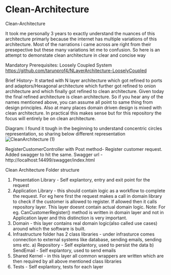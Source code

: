 # Clean-Architecture
Clean-Architecture 

It took me personally 3 years to exactly understand the nuances of this architecture primarly because the internet has multiple variations of this architecture. Most of the narrations i came across are right from their presepective
but these many variations let me to confusion. So here is an attempt to demonstate clean architecture in clear and concise way

Mandatory Prerequisites: Loosely Coupled System 
https://github.com/tarunprof4/NLayerArchitecture-LooselyCoupled

Brief History- It started with N layer architecture which got refined to ports and adaptors/Hexagonal architecture which further got refined to
onion architecture and which finally got refined to clean architecture. Given today the final refined architecture is clean architecture.
So if you hear any of the names mentioned above, you can assume all point to same thing from design principles.
Also at many places domain driven design is mixed with clean architecture. In practical this makes sense but for this repository
the focus will entirely be on clean architecture. 


Diagram:
I found it tough in the beginning to understand concentric circles representation, so sharing below different representation
![CleanArchitecture (1)](https://user-images.githubusercontent.com/116249623/212561223-b632ca38-9f8b-46a0-ab7e-e54871eb8ab9.jpg)

RegisterCustomerController with Post method- Register customer request.
Added swagger to hit the same.
Swagger url - http://localhost:14499/swagger/index.html



Clean Architecture Folder structure
1) Presentation Library - Self explantory, entry and exit point for the request
2) Application Library - this should contain logic as a workflow to complete the request. For eg here first the request makes a call in domain library
to check if the customer is allowed to register. If allowed then it calls repository layer. This layer doesnt contain actual domain logic.
Note: For eg. CanCustomerRegister() method is written in domain layer and not in Application layer and this distinction is very important.
3) Domain - this layer contains real domain logic(also called use cases) around which the software is built. 
4) Infrastructure folder has 2 class libraries - under infrasturce comes connection to external systems like database, sending emails, sending sms
etc.
a) Repository - Self explantory, used to persist the data
b) SendEmail - Self explantory, used to send emails
5) Shared Kernel - in this layer all common wrappers are written which are then required by all above mentioned class libraries
6) Tests - Self explantory, tests for each layer

